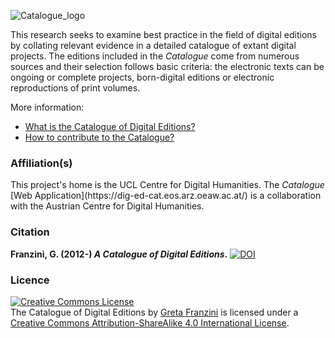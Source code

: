 ![Catalogue_logo](https://github.com/gfranzini/digEds_cat/blob/master/DigEds_Cat_small.png)

This research seeks to examine best practice in the field of digital editions by collating relevant evidence in a detailed catalogue of extant digital projects. The editions included in the <em>Catalogue</em> come from numerous sources and their selection follows basic criteria: the electronic texts can be ongoing or complete projects, born-digital editions or electronic reproductions of print volumes.

More information:

* [What is the Catalogue of Digital Editions?](https://github.com/gfranzini/digEds_cat/wiki)
* [How to contribute to the Catalogue?](https://github.com/gfranzini/digEds_cat/blob/master/CONTRIBUTING.md)

<h3>Affiliation(s)</h3>
This project's home is the UCL Centre for Digital Humanities. The <em>Catalogue</em> [Web Application](https://dig-ed-cat.eos.arz.oeaw.ac.at/) is a collaboration with the Austrian Centre for Digital Humanities.

<h3>Citation</h3>

<strong>Franzini, G. (2012-) <em>A Catalogue of Digital Editions</em>.</strong> [![DOI](https://zenodo.org/badge/42574907.svg)](https://zenodo.org/badge/latestdoi/42574907)

<h3>Licence</h3>

<p><a rel="license" href="http://creativecommons.org/licenses/by-sa/4.0/"><img alt="Creative Commons License" style="border-width:0" src="https://i.creativecommons.org/l/by-sa/4.0/88x31.png" /></a><br /><span xmlns:dct="http://purl.org/dc/terms/" property="dct:title">The Catalogue of Digital Editions</span> by <a xmlns:cc="http://creativecommons.org/ns#" href="https://gretafranzini.com" property="cc:attributionName" rel="cc:attributionURL">Greta Franzini</a> is licensed under a <a rel="license" href="http://creativecommons.org/licenses/by-sa/4.0/">Creative Commons Attribution-ShareAlike 4.0 International License</a>.</p>
